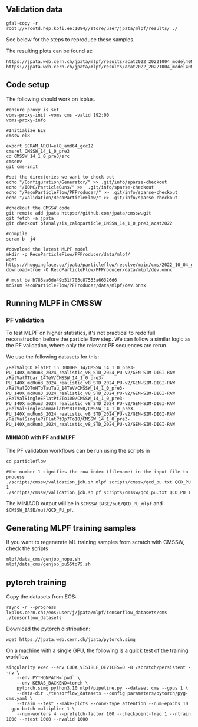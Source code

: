 ## Validation data

```
gfal-copy -r root://xrootd.hep.kbfi.ee:1094//store/user/jpata/mlpf/results/ ./
```

See below for the steps to reproduce these samples.

The resulting plots can be found at:
```
https://jpata.web.cern.ch/jpata/mlpf/results/acat2022_20221004_model40M_revalidation20240523/
https://jpata.web.cern.ch/jpata/mlpf/results/acat2022_20221004_model40M_revalidation_CMSSW14_20240527/
```

## Code setup

The following should work on lxplus.
```
#ensure proxy is set
voms-proxy-init -voms cms -valid 192:00
voms-proxy-info

#Initialize EL8
cmssw-el8

export SCRAM_ARCH=el8_amd64_gcc12
cmsrel CMSSW_14_1_0_pre3
cd CMSSW_14_1_0_pre3/src
cmsenv
git cms-init

#set the directories we want to check out
echo "/Configuration/Generator/" >> .git/info/sparse-checkout
echo "/IOMC/ParticleGuns/" >>  .git/info/sparse-checkout
echo "/RecoParticleFlow/PFProducer/" >> .git/info/sparse-checkout
echo "/Validation/RecoParticleFlow/" >> .git/info/sparse-checkout

#checkout the CMSSW code
git remote add jpata https://github.com/jpata/cmssw.git
git fetch -a jpata
git checkout pfanalysis_caloparticle_CMSSW_14_1_0_pre3_acat2022

#compile
scram b -j4

#download the latest MLPF model
mkdir -p RecoParticleFlow/PFProducer/data/mlpf/
wget https://huggingface.co/jpata/particleflow/resolve/main/cms/2022_10_04_gnnlsh_model40M_acat2022/dev.onnx?download=true -O RecoParticleFlow/PFProducer/data/mlpf/dev.onnx

# must be b786aa6de49b51f703c87533a66326d6
md5sum RecoParticleFlow/PFProducer/data/mlpf/dev.onnx
```

## Running MLPF in CMSSW

### PF validation
To test MLPF on higher statistics, it's not practical to redo full reconstruction before the particle flow step.
We can follow a similar logic as the PF validation, where only the relevant PF sequences are rerun.

We use the following datasets for this:
```
/RelValQCD_FlatPt_15_3000HS_14/CMSSW_14_1_0_pre3-PU_140X_mcRun3_2024_realistic_v8_STD_2024_PU-v2/GEN-SIM-DIGI-RAW
/RelValTTbar_14TeV/CMSSW_14_1_0_pre3-PU_140X_mcRun3_2024_realistic_v8_STD_2024_PU-v2/GEN-SIM-DIGI-RAW
/RelValQQToHToTauTau_14TeV/CMSSW_14_1_0_pre3-PU_140X_mcRun3_2024_realistic_v8_STD_2024_PU-v2/GEN-SIM-DIGI-RAW
/RelValSingleEFlatPt2To100/CMSSW_14_1_0_pre3-PU_140X_mcRun3_2024_realistic_v8_STD_2024_PU-v2/GEN-SIM-DIGI-RAW
/RelValSingleGammaFlatPt8To150/CMSSW_14_1_0_pre3-PU_140X_mcRun3_2024_realistic_v8_STD_2024_PU-v2/GEN-SIM-DIGI-RAW
/RelValSinglePiFlatPt0p7To10/CMSSW_14_1_0_pre3-PU_140X_mcRun3_2024_realistic_v8_STD_2024_PU-v2/GEN-SIM-DIGI-RAW
```

#### MINIAOD with PF and MLPF
The PF validation workflows can be run using the scripts in
```
cd particleflow

#the number 1 signifies the row index (filename) in the input file to process
./scripts/cmssw/validation_job.sh mlpf scripts/cmssw/qcd_pu.txt QCD_PU 1
./scripts/cmssw/validation_job.sh pf scripts/cmssw/qcd_pu.txt QCD_PU 1
```

The MINIAOD output will be in `$CMSSW_BASE/out/QCD_PU_mlpf` and `$CMSSW_BASE/out/QCD_PU_pf`.

## Generating MLPF training samples

If you want to regenerate ML training samples from scratch with CMSSW, check the scripts
```
mlpf/data_cms/genjob_nopu.sh
mlpf/data_cms/genjob_pu55to75.sh
```

## pytorch training

Copy the datasets from EOS:
```
rsync -r --progress lxplus.cern.ch:/eos/user/j/jpata/mlpf/tensorflow_datasets/cms ./tensorflow_datasets
```

Download the pytorch distribution:
```
wget https://jpata.web.cern.ch/jpata/pytorch.simg
```

On a machine with a single GPU, the following is a quick test of the training workflow
```
singularity exec --env CUDA_VISIBLE_DEVICES=0 -B /scratch/persistent --nv \
    --env PYTHONPATH=`pwd` \
    --env KERAS_BACKEND=torch \
    pytorch.simg python3.10 mlpf/pipeline.py --dataset cms --gpus 1 \
    --data-dir ./tensorflow_datasets --config parameters/pytorch/pyg-cms.yaml \
    --train --test --make-plots --conv-type attention --num-epochs 10 --gpu-batch-multiplier 1 \
    --num-workers 4 --prefetch-factor 100 --checkpoint-freq 1 --ntrain 1000 --ntest 1000 --nvalid 1000
```


